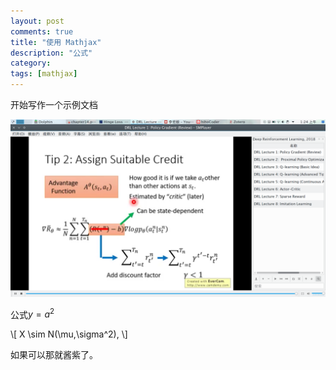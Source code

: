 ```yaml
---
layout: post
comments: true
title: "使用 Mathjax"
description: "公式"
category:
tags: [mathjax]
---
```


开始写作一个示例文档

![图片](/images/img.png)

公式$y=a^2$

\\[
    X \sim N(\mu,\sigma^2),
\\]

如果可以那就酱紫了。
